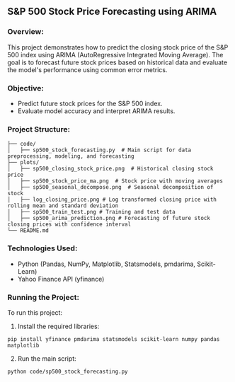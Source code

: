 ## S&P 500 Stock Price Forecasting using ARIMA

### Overview:  
This project demonstrates how to predict the closing stock price of the S&P 500 index using ARIMA (AutoRegressive Integrated Moving Average). The goal is to forecast future stock prices based on historical data and evaluate the model's performance using common error metrics.

### Objective:  
  - Predict future stock prices for the S&P 500 index.
  - Evaluate model accuracy and interpret ARIMA results.

### Project Structure:
```
├── code/  
│   ├── sp500_stock_forecasting.py  # Main script for data preprocessing, modeling, and forecasting  
├── plots/  
│   ├── sp500_closing_stock_price.png  # Historical closing stock price  
│   ├── sp500_stock_price_ma.png  # Stock price with moving averages  
│   ├── sp500_seasonal_decompose.png  # Seasonal decomposition of stock  
│   ├── log_closing_price.png # Log transformed closing price with rolling mean and standard deviation  
│   ├── sp500_train_test.png # Training and test data  
│   ├── sp500_arima_prediction.png # Forecasting of future stock closing prices with confidence interval  
└── README.md
```

### Technologies Used:  
  - Python (Pandas, NumPy, Matplotlib, Statsmodels, pmdarima, Scikit-Learn)
  - Yahoo Finance API (yfinance)

### Running the Project:  
To run this project:  

  1. Install the required libraries:
```
pip install yfinance pmdarima statsmodels scikit-learn numpy pandas matplotlib
```
  2. Run the main script:
```
python code/sp500_stock_forecasting.py
```
